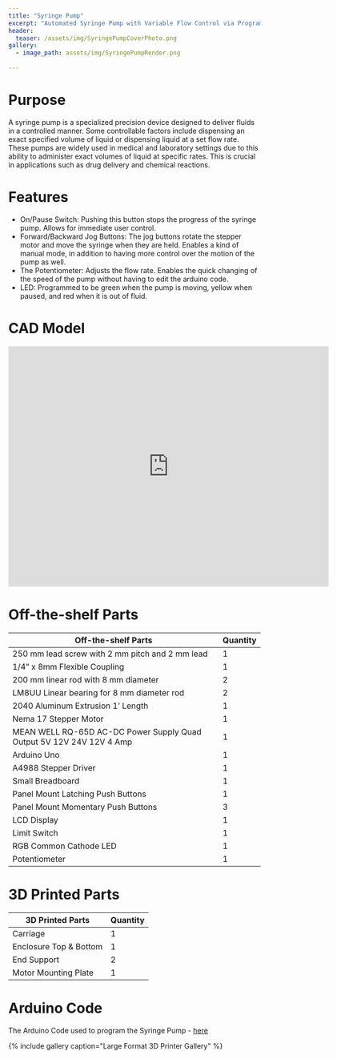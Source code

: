 ```yaml
---
title: "Syringe Pump"
excerpt: "Automated Syringe Pump with Variable Flow Control via Programming and Physical Mechanisms."
header:
  teaser: /assets/img/SyringePumpCoverPhoto.png
gallery:
  - image_path: assets/img/SyringePumpRender.png
   
---
```


# Purpose

A syringe pump is a specialized precision device designed to deliver fluids in a controlled manner. Some controllable factors include dispensing an exact specified volume of liquid or dispensing liquid at a set flow rate. These pumps are widely used in medical and laboratory settings due to this ability to administer exact volumes of liquid at specific rates. This is crucial in applications such as drug delivery and chemical reactions.

# Features

* On/Pause Switch: Pushing this button stops the progress of the syringe pump. Allows for immediate user control.
* Forward/Backward Jog Buttons: The jog buttons rotate the stepper motor and move the syringe when they are held. Enables a kind of manual mode, in addition to having more control over the motion of the pump as well. 
* The Potentiometer: Adjusts the flow rate. Enables the quick changing of the speed of the pump without having to edit the arduino code.
* LED: Programmed to be green when the pump is moving, yellow when paused, and red when it is out of fluid.

# CAD Model
<iframe src="https://vanderbilt643.autodesk360.com/shares/public/SH286ddQT78850c0d8a48c8428571d48595c?mode=embed" width="640" height="480" allowfullscreen="true" webkitallowfullscreen="true" mozallowfullscreen="true"  frameborder="0"></iframe>

# Off-the-shelf Parts

| Off-the-shelf Parts                                                   | Quantity |
|-----------------------------------------------------------------------|----------|
| 250 mm lead screw with 2 mm pitch and 2 mm lead	                      | 1        |
| 1/4” x 8mm Flexible Coupling	                                        | 1        |
| 200 mm linear rod with 8 mm diameter                                  | 2        |
| LM8UU Linear bearing for 8 mm diameter rod                            | 2        |
| 2040 Aluminum Extrusion 1’ Length	                                    | 1        |
| Nema 17 Stepper Motor	                                                | 1        |
| MEAN WELL RQ-65D AC-DC Power Supply Quad Output 5V 12V 24V 12V 4 Amp	| 1        |
| Arduino Uno                                                         	| 1        |
| A4988 Stepper Driver                                                	| 1        |
| Small Breadboard	                                                    | 1        |
| Panel Mount Latching Push Buttons	                                    | 1        |
| Panel Mount Momentary Push Buttons                                   	| 3        |
| LCD Display	                                                          | 1        |
| Limit Switch                                                         	| 1        |
| RGB Common Cathode LED	                                              | 1        |
| Potentiometer	                                                        | 1        |

# 3D Printed Parts

| 3D Printed Parts       | Quantity |
|------------------------|----------|
| Carriage	             | 1        |
| Enclosure Top & Bottom | 1        |
| End Support            | 2        |
| Motor Mounting Plate   | 1        |

# Arduino Code

The Arduino Code used to program the Syringe Pump - [here](https://github.com/TylerMcMahonCreate/TylerMcMahonCreate.github.io/blob/main/assets/syringe-code)

{% include gallery caption="Large Format 3D Printer Gallery" %}
